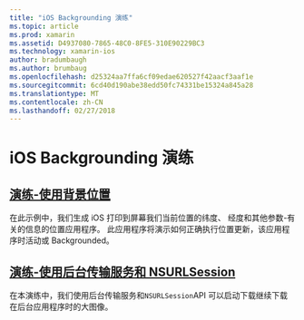 ```yaml
---
title: "iOS Backgrounding 演练"
ms.topic: article
ms.prod: xamarin
ms.assetid: D4937080-7865-48C0-8FE5-310E90229BC3
ms.technology: xamarin-ios
author: bradumbaugh
ms.author: brumbaug
ms.openlocfilehash: d25324aa7ffa6cf09edae620527f42aacf3aaf1e
ms.sourcegitcommit: 6cd40d190abe38edd50fc74331be15324a845a28
ms.translationtype: MT
ms.contentlocale: zh-CN
ms.lasthandoff: 02/27/2018
---
```

# <a name="ios-backgrounding-walkthroughs"></a>iOS Backgrounding 演练

##  <a name="walkthrough---using-background-locationiosapp-fundamentalsbackgroundingios-backgrounding-walkthroughslocation-walkthroughmd"></a>[演练-使用背景位置](~/ios/app-fundamentals/backgrounding/ios-backgrounding-walkthroughs/location-walkthrough.md)

在此示例中，我们生成 iOS 打印到屏幕我们当前位置的纬度、 经度和其他参数-有关的信息的位置应用程序。 此应用程序将演示如何正确执行位置更新，该应用程序时活动或 Backgrounded。

##  <a name="walkthrough---using-background-transfer-service-and-nsurlsessioniosapp-fundamentalsbackgroundingios-backgrounding-walkthroughsbackground-transfer-walkthroughmd"></a>[演练-使用后台传输服务和 NSURLSession](~/ios/app-fundamentals/backgrounding/ios-backgrounding-walkthroughs/background-transfer-walkthrough.md)

在本演练中，我们使用后台传输服务和`NSURLSession`API 可以启动下载继续下载在后台应用程序时的大图像。
